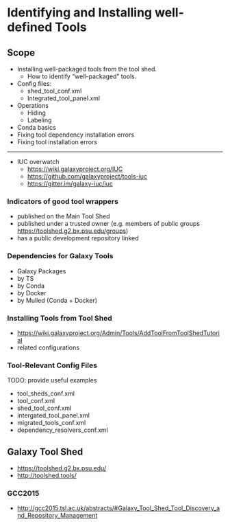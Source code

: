# Identifying and Installing well-defined Tools

## Scope

- Installing well-packaged tools from the tool shed.
  - How to identify “well-packaged” tools.
- Config files:
  - shed_tool_conf.xml
  - Integrated_tool_panel.xml
- Operations
  - Hiding
  - Labeling
- Conda basics
- Fixing tool dependency installation errors
- Fixing tool installation errors

---


- IUC overwatch
  - https://wiki.galaxyproject.org/IUC
  - https://github.com/galaxyproject/tools-iuc
  - https://gitter.im/galaxy-iuc/iuc

### Indicators of good tool wrappers
  - published on the Main Tool Shed
  - published under a trusted owner (e.g. members of public groups
    https://toolshed.g2.bx.psu.edu/groups)
  - has a public development repository linked

### Dependencies for Galaxy Tools
  - Galaxy Packages
  - by TS
  - by Conda
  - by Docker
  - by Mulled (Conda + Docker)

### Installing Tools from Tool Shed

- https://wiki.galaxyproject.org/Admin/Tools/AddToolFromToolShedTutorial
- related configurations

### Tool-Relevant Config Files
TODO: provide useful examples
  - tool_sheds_conf.xml
  - tool_conf.xml
  - shed_tool_conf.xml
  - intergated_tool_panel.xml
  - migrated_tools_conf.xml
  - dependency_resolvers_conf.xml

## Galaxy Tool Shed

- https://toolshed.g2.bx.psu.edu/
- http://toolshed.tools/

### GCC2015

- http://gcc2015.tsl.ac.uk/abstracts/#Galaxy_Tool_Shed_Tool_Discovery_and_Repository_Management
